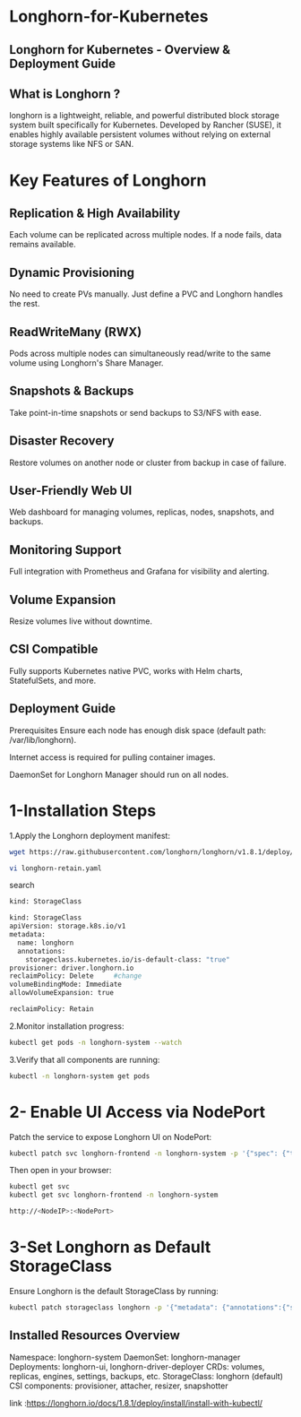 # Longhorn-for-Kubernetes
## Longhorn for Kubernetes - Overview & Deployment Guide

## What is Longhorn ?
longhorn is a lightweight, reliable, and powerful distributed block storage system built specifically for Kubernetes.
Developed by Rancher (SUSE), it enables highly available persistent volumes without relying on external storage systems like NFS or SAN.




# Key Features of Longhorn
## Replication & High Availability
Each volume can be replicated across multiple nodes. If a node fails, data remains available.

## Dynamic Provisioning
No need to create PVs manually. Just define a PVC and Longhorn handles the rest.

## ReadWriteMany (RWX)
Pods across multiple nodes can simultaneously read/write to the same volume using Longhorn's Share Manager.

## Snapshots & Backups
Take point-in-time snapshots or send backups to S3/NFS with ease.

## Disaster Recovery
Restore volumes on another node or cluster from backup in case of failure.

## User-Friendly Web UI
Web dashboard for managing volumes, replicas, nodes, snapshots, and backups.

## Monitoring Support
Full integration with Prometheus and Grafana for visibility and alerting.

## Volume Expansion
Resize volumes live without downtime.

## CSI Compatible
Fully supports Kubernetes native PVC, works with Helm charts, StatefulSets, and more.

## Deployment Guide
Prerequisites
Ensure each node has enough disk space (default path: /var/lib/longhorn).

Internet access is required for pulling container images.

DaemonSet for Longhorn Manager should run on all nodes.


# 1-Installation Steps 
1.Apply the Longhorn deployment manifest:
```bash
wget https://raw.githubusercontent.com/longhorn/longhorn/v1.8.1/deploy/longhorn.yaml -O longhorn-retain.yaml
```
```bash
vi longhorn-retain.yaml
```
search
```bash
kind: StorageClass
````
```bash
kind: StorageClass
apiVersion: storage.k8s.io/v1
metadata:
  name: longhorn
  annotations:
    storageclass.kubernetes.io/is-default-class: "true"
provisioner: driver.longhorn.io
reclaimPolicy: Delete     #change
volumeBindingMode: Immediate
allowVolumeExpansion: true

```



```bash
reclaimPolicy: Retain


```
2.Monitor installation progress:
```bash
kubectl get pods -n longhorn-system --watch
```

3.Verify that all components are running:
```bash
kubectl -n longhorn-system get pods

```
# 2- Enable UI Access via NodePort
Patch the service to expose Longhorn UI on NodePort:

```bash
kubectl patch svc longhorn-frontend -n longhorn-system -p '{"spec": {"type": "NodePort"}}'
```

Then open in your browser:
```bash
kubectl get svc
kubectl get svc longhorn-frontend -n longhorn-system
```
```bash
http://<NodeIP>:<NodePort>
```

# 3-Set Longhorn as Default StorageClass
Ensure Longhorn is the default StorageClass by running:
```bash
kubectl patch storageclass longhorn -p '{"metadata": {"annotations":{"storageclass.kubernetes.io/is-default-class":"true"}}}'
```

## Installed Resources Overview
Namespace: longhorn-system
DaemonSet: longhorn-manager
Deployments: longhorn-ui, longhorn-driver-deployer
CRDs: volumes, replicas, engines, settings, backups, etc.
StorageClass: longhorn (default)
CSI components: provisioner, attacher, resizer, snapshotter


link :https://longhorn.io/docs/1.8.1/deploy/install/install-with-kubectl/
